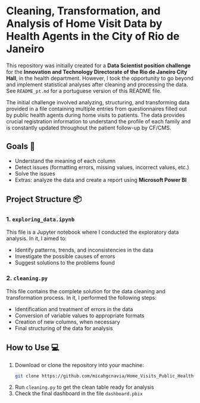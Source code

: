 # Cleaning, Transformation, and Analysis of Home Visit Data by Health Agents in the City of Rio de Janeiro

This repository was initially created for a **Data Scientist position challenge** for the **Innovation and Technology Directorate of the Rio de Janeiro City Hall**, in the health department. However, I took the opportunity to go beyond and implement statistical analyses after cleaning and processing the data. See ```README_pt.md``` for a portuguese version of this README file.

The initial challenge involved analyzing, structuring, and transforming data provided in a file containing multiple entries from questionnaires filled out by public health agents during home visits to patients. The data provides crucial registration information to understand the profile of each family and is constantly updated throughout the patient follow-up by CF/CMS.

## Goals 🎯

- Understand the meaning of each column
- Detect issues (formatting errors, missing values, incorrect values, etc.)
- Solve the issues
- Extras: analyze the data and create a report using **Microsoft Power BI**

## Project Structure 📦

### 1. **`exploring_data.ipynb`**
This file is a Jupyter notebook where I conducted the exploratory data analysis. In it, I aimed to:
- Identify patterns, trends, and inconsistencies in the data
- Investigate the possible causes of errors
- Suggest solutions to the problems found

### 2. **`cleaning.py`**
This file contains the complete solution for the data cleaning and transformation process. In it, I performed the following steps:
- Identification and treatment of errors in the data
- Conversion of variable values to appropriate formats
- Creation of new columns, when necessary
- Final structuring of the data for analysis

## How to Use 💻

1. Download or clone the repository into your machine:
   ```bash
   git clone https://github.com/micahgcnavia/Home_Visits_Public_Health_RJ.git
   ```
2. Run `cleaning.py` to get the clean table ready for analysis
3. Check the final dashboard in the file `dashboard.pbix`
